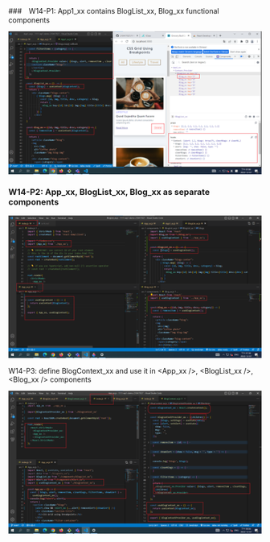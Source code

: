 ###　W14-P1: App1_xx contains BlogList_xx, Blog_xx functional components



![](w14-p1.png)

### W14-P2: App_xx, BlogList_xx, Blog_xx as separate components



![](w14-p2.png)

W14-P3: define BlogContext_xx and use it in <App_xx />, <BlogList_xx />, <Blog_xx /> components



![](w14-p3.png)